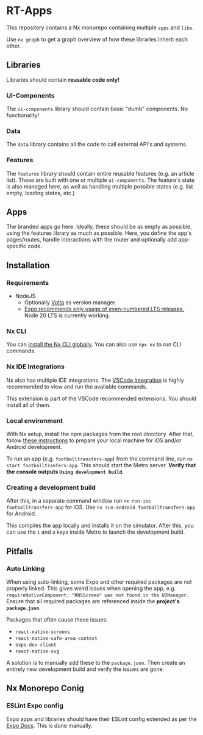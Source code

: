 # RT-Apps

This repository contains a Nx monorepo containing multiple `apps` and `libs`.

Use `nx graph` to get a graph overview of how these libraries inherit each other.

## Libraries

Libraries should contain **reusable code only!**

### UI-Components

The `ui-components` library should contain basic "dumb" components. No functionality!

### Data

The `data` library contains all the code to call external API's and systems.

### Features

The `features` library should contain entire reusable features (e.g. an article list). These are built with one or multiple `ui-components`. The feature's state is also managed here, as well as handling multiple possible states (e.g. list empty, loading states, etc.)

## Apps

The branded apps go here. Ideally, these should be as empty as possible, using the features library as much as possible. Here, you define the app's pages/routes, handle interactions with the router and optionally add app-specific code.

## Installation

### Requirements

- NodeJS
  - Optionally [Volta](https://volta.sh/) as version manager.
  - [Expo recommends only usage of even-numbered LTS releases.](https://docs.expo.dev/get-started/installation/#requirements)
    Node 20 LTS is currently working.

### Nx CLI

You can [install the Nx CLI globally](https://nx.dev/getting-started/installation#installing-nx-globally). You can also use `npx nx` to run CLI commands.

### Nx IDE Integrations

Nx also has multiple IDE integrations. The [VSCode Integration](https://nx.dev/features/integrate-with-editors#official-integrations) is highly recommended to view and run the available commands.

This extension is part of the VSCode recommended extensions. You should install all of them.

### Local environment

With Nx setup, install the npm packages from the root directory. After that, follow [these instructions](https://docs.expo.dev/guides/local-app-development/#prerequisites) to prepare your local machine for iOS and/or Android development.

To run an app (e.g. `footballtransfers-app`) from the command line, run `nx start footballtranfers-app`. This should start the Metro server. **Verify that the console outputs `Using development build`**.

### Creating a development build

After this, in a separate command window run `nx run-ios footballtransfers-app` for iOS. Use `nx run-android footballtransfers-app` for Android.

This compiles the app locally and installs it on the simulator. After this, you can use the `i` and `a` keys inside Metro to launch the development build.

## Pitfalls

### Auto Linking

When using auto-linking, some Expo and other required packages are not properly linked. This gives weird issues when opening the app, e.g. `requireNativeComponent: "RNSScreen" was not found in the UIManager`. Ensure that all required packages are referenced inside the **project's `package.json`**.

Packages that often cause these issues:

- `react-native-screens`
- `react-native-safe-area-context`
- `expo-dev-client`
- `react-native-svg`

A solution is to manually add these to the `package.json`. Then create an entirely new development build and verify the issues are gone.

## Nx Monorepo Conig

### ESLint Expo config

Expo apps and libraries should have their ESLint config extended as per the [Expo Docs](https://docs.expo.dev/guides/using-eslint/). This is done manually.
